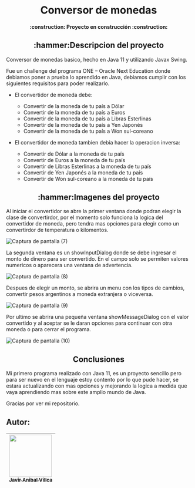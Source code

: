 <h1 align="center">Conversor de monedas</h1>

<h4 align="center"> :construction: Proyecto en construcción :construction:</h4>
  
  
<h2 align="center">:hammer:Descripcion del proyecto </h2>

Conversor de monedas basico, hecho en Java 11 y utilizando Javax Swing.</p>
 
Fue un challenge del programa ONE – Oracle Next Education donde debiamos poner a prueba lo aprendido en Java, debiamos cumplir con los siguientes requisitos para poder realizarlo.

- El convertidor de moneda debe:

   - Convertir de la moneda de tu país a Dólar
   - Convertir de la moneda de tu país  a Euros
   - Convertir de la moneda de tu país  a Libras Esterlinas
   - Convertir de la moneda de tu país  a Yen Japonés
   - Convertir de la moneda de tu país  a Won sul-coreano

- El convertidor de moneda tambien debia hacer la operacion inversa:

   - Convertir de Dólar a la moneda de tu país
   - Convertir de Euros a la moneda de tu país
   - Convertir de Libras Esterlinas a la moneda de tu país
   - Convertir de Yen Japonés a la moneda de tu país
   - Convertir de Won sul-coreano a la moneda de tu país


<h2 align="center">:hammer:Imagenes del proyecto </h2>


Al iniciar el convertidor se abre la primer ventana donde podran elegir la clase de convertirdor, por el momento solo funciona la logica del convertidor de moneda, pero tendra mas opciones para elegir como un convertirdor de temperatura o kilomentos.

![Captura de pantalla (7)](https://user-images.githubusercontent.com/105408069/208318819-ee6c0275-a747-46f9-9a5c-05288179d98f.png)

La segunda ventana es un showInputDialog donde se debe ingresar el monto de dinero para ser convertido. En el campo solo se permiten valores numericos o aparecera una ventana de advertencia.

![Captura de pantalla (8)](https://user-images.githubusercontent.com/105408069/208318967-87f80c41-3239-438c-b2d1-ed457024c5a2.png)

Despues de elegir un monto, se abrira un menu con los tipos de cambios, convertir pesos argentinos a moneda extranjera o viceversa.

![Captura de pantalla (9)](https://user-images.githubusercontent.com/105408069/208319087-4896d8d8-18a1-4ee0-8710-bbca5eb3f7aa.png)

Por ultimo se abrira una pequeña ventana showMessageDialog con el valor convertido y al aceptar se le daran opciones para continuar con otra moneda o para cerrar el programa.

![Captura de pantalla (10)](https://user-images.githubusercontent.com/105408069/208319190-2f820111-c24c-45a0-b98f-e424b3279baa.png)


<h2 align="center"> Conclusiones</h2>

Mi primero programa realizado con Java 11, es un proyecto sencillo pero para ser nuevo en el lenguaje estoy contento por lo que pude hacer, se estara actualizando con mas opciones y mejorando la logica a medida que vaya aprendiendo mas sobre este amplio mundo de Java.

Gracias por ver mi repositorio.


## Autor:
| [<img src="https://avatars.githubusercontent.com/u/105408069?v=4" width=115><br><sub>Javir Anibal Villca</sub>](https://github.com/Javier104-dev)  |
| :---: |
